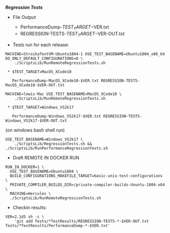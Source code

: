 ***Regression Tests***


   * File Output 
   
     *  PerformanceDump-$TEST_TARGET-$VER.txt 
     *  REGRESSION-TESTS-$TEST_TARGET-$VER-OUT.txt

   * Tests run for each release:
     
~~~
MACHINE=StroikaTestVM-Ubuntu1804-1 USE_TEST_BASENAME=Ubuntu1804_x86_64 DO_ONLY_DEFAULT_CONFIGURATIONS=0 \
    ./ScriptsLib/RunRemoteRegressionTests.sh
~~~
     
     * $TEST_TARGET=MacOS_XCode10
     
       PerformanceDump-MacOS_XCode10-$VER.txt REGRESSION-TESTS-MacOS_XCode10-$VER-OUT.txt
     
~~~
MACHINE=lewis-Mac USE_TEST_BASENAME=MacOS_XCode10 \
    ./ScriptsLib/RunRemoteRegressionTests.sh
~~~

     * $TEST_TARGET=Windows_VS2k17 
     
       PerformanceDump-Windows_VS2k17-$VER.txt REGRESSION-TESTS-Windows_VS2k17-$VER-OUT.txt
     
{on windows bash shell run)
~~~
USE_TEST_BASENAME=Windows_VS2k17 \
    ./ScriptsLib/RegressionTests.sh && ./ScriptsLib/RunPerformanceRegressionTests.sh

~~~



   * Draft REMOTE IN DOCKER RUN

  ~~~
  RUN_IN_DOCKER=1 \
    USE_TEST_BASENAME=Ubuntu1804 \
    BUILD_CONFIGURATIONS_MAKEFILE_TARGET=basic-unix-test-configurations \
    PRIVATE_COMPILER_BUILDS_DIR=/private-compiler-builds-Ununtu-1804-x64 \
    MACHINE=Hercules \
    ./ScriptsLib/RunRemoteRegressionTests.sh
~~~




   * Checkin results:

~~~
VER=2.1d5 sh -c \
    'git add Tests/*TestResults/REGRESSION-TESTS-*-$VER-OUT.txt Tests/*TestResults/PerformanceDump-*-$VER.txt'
~~~
